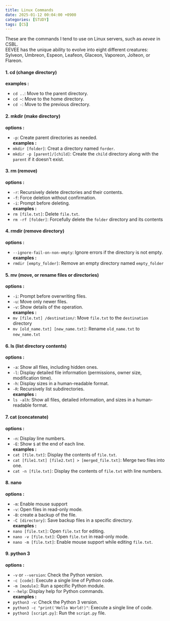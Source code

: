 ```yaml
---
title: Linux Commands
date: 2025-01-12 00:04:00 +0900
categories: [STUDY]
tags: [CS]
---
```

These are the commands I tend to use on Linux servers, such as _eevee_ in CSBL.   
EEVEE has the unique ability to evolve into eight different creatures: Sylveon, Umbreon, Espeon, Leafeon, Glaceon, Vaporeon, Jolteon, or Flareon.

#### 1. cd (change directory)
**examples :**
- `cd ..`:  Move to the parent directory.
- `cd ~`: Move to the home directory.
- `cd -`: Move to the previous directory.

#### 2. mkdir (make directory)
**options :**
-  `-p`: Create parent directories as needed.   
**examples :**
- `mkdir [folder]`: Creat a directory named `forder`.
- `mkdir -p [parent]/[child]`: Create the `child` directory along with the `parent` if it doesn't exist.

#### 3. rm (remove)
**options :**
- `-r`: Recursively delete directories and their contents.
- `-f`: Force deletion without confirmation.
- `-i`: Prompt before deleting.   
**examples :**
- `rm [file.txt]`: Delete `file.txt`.
- `rm -rf [folder]`: Forcefully delete the `folder` directory and its contents

#### 4. rmdir (remove directory)
**options :**
- `--ignore-fail-on-non-empty`: Ignore errors if the directory is not empty.   
**examples :**
 - `rmdir [empty_folder]`: Remove an empty directory named `empty_folder`

#### 5. mv (move, or rename files or directories)
**options :**
 - `-i`: Prompt before overwriting files.
 - `-u`: Move only newer files.
 - `-v`: Show details of the operation.   
**examples :**
- `mv [file.txt] /destination/`: Move `file.txt` to the `destination` directory
- `mv [old_name.txt] [new_name.txt]`: Rename `old_name.txt` to `new_name.txt`

#### 6. ls (list directory contents)
**options :**
- `-a`: Show all files, including hidden ones.
- `-l`: Display detailed file information (permissions, owner size, modification time).
- `-h`: Display sizes in a human-readable format.
- `-R`: Recursively list subdirectories.   
**examples :**
- `ls -alh`: Show all files, detailed information, and sizes in a human-readable format.

#### 7. cat (concatenate)
**options :**
 - `-n`: Display line numbers.
 - `-E`: Show `$` at the end of each line.   
**examples :**
- `cat [file.txt]`: Display the contents of `file.txt`.
- `cat [file1.txt] [file2.txt] > [merged_file.txt]`: Merge two files into one.
- `cat -n [file.txt]`: Display the contents of `file.txt` with line numbers.

#### 8. nano
**options :**
- `-m`: Enable mouse support
- `-v`: Open files in read-only mode.
- `-B`: create a backup of the file.
- `-C [directory]`: Save backup files in a specific directory.   
**examples :**
- `nano [file.txt]`: Open `file.txt` for editing.
- `nano -v [file.txt]`: Open `file.txt` in read-only mode.
- `nano -m [file.txt]`: Enable mouse support while editing `file.txt`.

#### 9. python 3
**options :**
- `-v` or `--version`: Check the Python version.
- `-c [code]`: Execute a single line of Python code.
- `-m [module]`: Run a specific Python module.
- `--help`: Display help for Python commands.   
**examples :**
- `python3 -v`: Check the Python 3 version.
- `python3 -c "print('Hello World!)"`: Execute a single line of code.
- `python3 [script.py]`: Run the `script.py` file.
